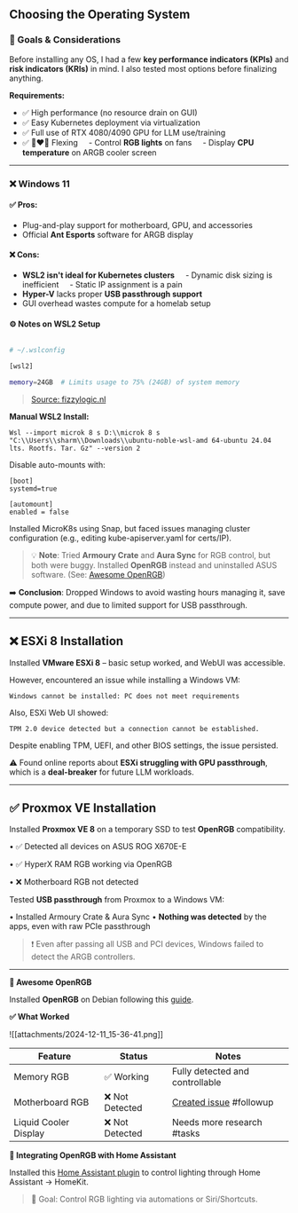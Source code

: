 ## Choosing the Operating System

### 🧠 Goals & Considerations

Before installing any OS, I had a few **key performance indicators (KPIs)** and **risk indicators (KRIs)** in mind. I also tested most options before finalizing anything.

**Requirements:**

- ✅ High performance (no resource drain on GUI)
- ✅ Easy Kubernetes deployment via virtualization
- ✅ Full use of RTX 4080/4090 GPU for LLM use/training
- ✅ 👨‍❤️‍👨 Flexing  
  - Control **RGB lights** on fans  
  - Display **CPU temperature** on ARGB cooler screen 
---

### ❌ Windows 11

#### ✅ Pros:

- Plug-and-play support for motherboard, GPU, and accessories  
- Official **Ant Esports** software for ARGB display  

#### ❌ Cons:

- **WSL2 isn't ideal for Kubernetes clusters**  
  - Dynamic disk sizing is inefficient  
  - Static IP assignment is a pain  
- **Hyper-V** lacks proper **USB passthrough support**  
- GUI overhead wastes compute for a homelab setup  

#### ⚙️ Notes on WSL2 Setup

```bash

# ~/.wslconfig

[wsl2]

memory=24GB  # Limits usage to 75% (24GB) of system memory
```

> [Source: fizzylogic.nl](https://fizzylogic.nl/2023/01/05/how-to-configure-memory-limits-in-wsl2)  

**Manual WSL2 Install:**

```
Wsl --import microk 8 s D:\\microk 8 s "C:\\Users\\sharm\\Downloads\\ubuntu-noble-wsl-amd 64-ubuntu 24.04 lts. Rootfs. Tar. Gz" --version 2
```

Disable auto-mounts with:

```
[boot]
systemd=true

[automount]
enabled = false
```

Installed MicroK8s using Snap, but faced issues managing cluster configuration (e.g., editing kube-apiserver.yaml for certs/IP).


> 💡 **Note**: Tried **Armoury Crate** and **Aura Sync** for RGB control, but both were buggy. Installed **OpenRGB** instead and uninstalled ASUS software. (See: [Awesome OpenRGB](#awesome-openrgb))  

➡️ **Conclusion**: Dropped Windows to avoid wasting hours managing it, save compute power, and due to limited support for USB passthrough.

---

## **❌ ESXi 8 Installation**
  
Installed **VMware ESXi 8** – basic setup worked, and WebUI was accessible.

However, encountered an issue while installing a Windows VM:

```
Windows cannot be installed: PC does not meet requirements
```

Also, ESXi Web UI showed:

```
TPM 2.0 device detected but a connection cannot be established.
```

Despite enabling TPM, UEFI, and other BIOS settings, the issue persisted.

⚠️ Found online reports about **ESXi struggling with GPU passthrough**, which is a **deal-breaker** for future LLM workloads.

---

## **✅ Proxmox VE Installation**

Installed **Proxmox VE 8** on a temporary SSD to test **OpenRGB** compatibility.

• ✅ Detected all devices on ASUS ROG X670E-E

• ✅ HyperX RAM RGB working via OpenRGB

• ❌ Motherboard RGB not detected


Tested **USB passthrough** from Proxmox to a Windows VM:

• Installed Armoury Crate & Aura Sync
• **Nothing was detected** by the apps, even with raw PCIe passthrough

> ❗ Even after passing all USB and PCI devices, Windows failed to detect the ARGB controllers.

---

**🎨 Awesome OpenRGB**

Installed **OpenRGB** on Debian following this [guide](https://pmcvtm.com/adding-openrgb-to-proxmox).

**✅ What Worked**

![[attachments/2024-12-11_15-36-41.png]]

| **Feature**           | **Status**     | **Notes**                                                                           |
| --------------------- | -------------- | ----------------------------------------------------------------------------------- |
| Memory RGB            | ✅ Working      | Fully detected and controllable                                                     |
| Motherboard RGB       | ❌ Not Detected | [Created issue](https://gitlab.com/CalcProgrammer1/OpenRGB/-/issues/4397) #followup |
| Liquid Cooler Display | ❌ Not Detected | Needs more research #tasks                                                          |

**🏡 Integrating OpenRGB with Home Assistant**

Installed this [Home Assistant plugin](https://github.com/koying/openrgb_ha) to control lighting through Home Assistant → HomeKit.  

> 🎯 Goal: Control RGB lighting via automations or Siri/Shortcuts.